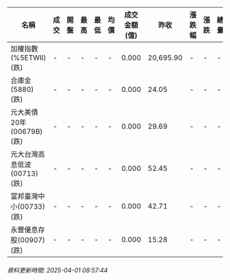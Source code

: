 | 名稱 | 成交 | 開盤 | 最高 | 最低 | 均價 | 成交金額(億) | 昨收 | 漲跌幅 | 漲跌 | 總量 | 昨量 | 振幅 |
| -------- | -------- | -------- | -------- |-------- | -------- | -------- |-------- |-------- |-------- | -------- | -------- |-------- |
|加權指數(%5ETWII) (跌)|-|-|-|-|-|0.000|20,695.90|-|-|-|-|0.00%|
|合庫金(5880) (跌)|-|-|-|-|-|0.000|24.05|-|-|-|-|0.00%|
|元大美債20年(00679B) (跌)|-|-|-|-|-|0.000|29.69|-|-|-|-|0.00%|
|元大台灣高息低波(00713) (跌)|-|-|-|-|-|0.000|52.45|-|-|-|-|0.00%|
|富邦臺灣中小(00733) (跌)|-|-|-|-|-|0.000|42.71|-|-|-|-|0.00%|
|永豐優息存股(00907) (跌)|-|-|-|-|-|0.000|15.28|-|-|-|-|0.00%|
###### 資料更新時間: 2025-04-01 08:57:44